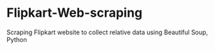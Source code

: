 # Flipkart-Web-scraping
Scraping Flipkart website to collect relative data using Beautiful Soup, Python
